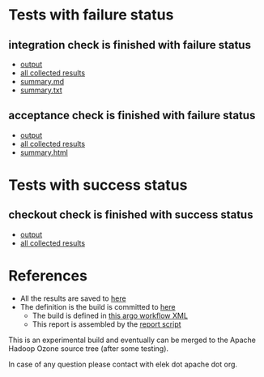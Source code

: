 # Tests with failure status

## integration check is finished with failure status

   * [output](https://raw.githubusercontent.com/elek/ozone-ci-03/master/pr/pr-hdds-2509-hffwd/integration/output.log)
   * [all collected results](https://github.com/elek/ozone-ci-03/tree/master/pr/pr-hdds-2509-hffwd/integration)
   * [summary.md](https://github.com/elek/ozone-ci-03/tree/master/pr/pr-hdds-2509-hffwd/integration/summary.md)
   * [summary.txt](https://github.com/elek/ozone-ci-03/tree/master/pr/pr-hdds-2509-hffwd/integration/summary.txt)


## acceptance check is finished with failure status

   * [output](https://raw.githubusercontent.com/elek/ozone-ci-03/master/pr/pr-hdds-2509-hffwd/acceptance/output.log)
   * [all collected results](https://github.com/elek/ozone-ci-03/tree/master/pr/pr-hdds-2509-hffwd/acceptance)
   * [summary.html](https://elek.github.io/ozone-ci-03/pr/pr-hdds-2509-hffwd/acceptance/summary.html)



# Tests with success status

## checkout check is finished with success status

   * [output](https://raw.githubusercontent.com/elek/ozone-ci-03/master/pr/pr-hdds-2509-hffwd/checkout/output.log)
   * [all collected results](https://github.com/elek/ozone-ci-03/tree/master/pr/pr-hdds-2509-hffwd/checkout)




# References

 * All the results are saved to [here](https://github.com/elek/ozone-ci-03/tree/master/pr/pr-hdds-2509-hffwd/)
 * The definition is the build is committed to [here](https://github.com/elek/argo-ozone)
    * The build is defined in [this argo workflow XML](https://github.com/elek/argo-ozone/blob/master/ozone-build.yaml)
    * This report is assembled by the [report script](https://github.com/elek/argo-ozone/blob/master/scripts/report.sh)

This is an experimental build and eventually can be merged to the Apache Hadoop Ozone source tree (after some testing).

In case of any question please contact with elek dot apache dot org.
